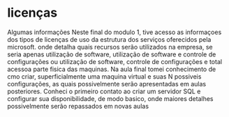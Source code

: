 # licenças
Algumas informações
Neste final do modulo 1, tive acesso as informaçoes dos tipos de licenças de uso da estrutura dos serviços oferecidos pela microsoft.
onde detalha  quais recursos serão utilizados na empresa, se seria apenas utilização de software, utilização de software e controle de configurações ou utilização de software, controle de configurações e total acessoa parte fisica das maquinas.
Na aula final tomei conhecimento de cmo criar, superficialmente uma maquina virtual e suas N possiveis configurações, as quais possivelmente serão apresentadas em aulas posteriores.
Conheci o primeiro contato ao criar um servidor SQL e configurar sua disponibilidade, de modo basico, onde maiores detalhes possivelmente serão repassados em novas aulas
